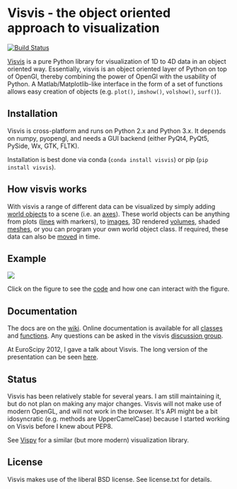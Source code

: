 # Visvis - the object oriented approach to visualization

[![Build Status](https://travis-ci.org/almarklein/visvis.svg?branch=master)](https://travis-ci.org/almarklein/visvis)

[Visvis](http://github.com/almarklein/visvis) is a pure Python library
for visualization of 1D to 4D data in an object oriented way.
Essentially, visvis is an object oriented layer of Python on top of
OpenGl, thereby combining the power of OpenGl with the usability of
Python. A Matlab/Matplotlib-like interface in the form of a set of functions allows
easy creation of objects (e.g. `plot()`, `imshow()`, `volshow()`, `surf()`).

## Installation

Visvis is cross-platform and runs on Python 2.x and Python 3.x. It
depends on numpy, pyopengl, and needs a GUI backend (either PyQt4, PyQt5, PySide, Wx, GTK, FLTK).

Installation is best done via conda (``conda install visvis``) or pip (``pip install visvis``).


## How visvis works

With visvis a range of different data can be visualized by simply adding
[world objects](https://github.com/almarklein/visvis/wiki/cls_Wobject) to
a scene (i.e. an
[axes](https://github.com/almarklein/visvis/wiki/cls_Axes)). These world
objects can be
anything from plots
([lines](https://github.com/almarklein/visvis/wiki/example_plotting) with
markers), to
[images](https://github.com/almarklein/visvis/wiki/example_images), 3D
rendered
[volumes](https://github.com/almarklein/visvis/wiki/example_volumes), shaded
[meshes](https://github.com/almarklein/visvis/wiki/example_meshes), or you
can program your own world object class.
If required, these data can also be
[moved](https://github.com/almarklein/visvis/wiki/example_fourDimensions)
in time.


## Example
[![](https://raw.githubusercontent.com/wiki/almarklein/visvis/images/overviewScreen.png)](https://github.com/almarklein/visvis/wiki/example_overview)

Click on the figure to see the [code](https://github.com/almarklein/visvis/wiki/example_overview) and how one can interact with the figure.


## Documentation

The docs are on the [wiki](https://github.com/almarklein/visvis/wiki).
Online documentation is available for all
[classes](https://github.com/almarklein/visvis/wiki/classes) and
[functions](https://github.com/almarklein/visvis/wiki/functions). Any
questions can be asked in the visvis [discussion
group](http://groups.google.com/group/visvis).

At EuroScipy 2012, I gave a talk about Visvis. The long version of the
presentation can be seen [here](https://docs.google.com/presentation/pub?id=17J5IVIoh2zQk49ycYh__CYpi33aWi0oSljI_MnYByeg&start=false&loop=false&delayms=3000).


## Status

Visvis has been relatively stable for several years. I am still maintaining it, but do not plan on making any major changes. Visvis will not make use of modern OpenGL, and will not work in the browser. It's API might be a bit idosyncratic (e.g. methods are UpperCamelCase) because I started working on Visvis before I knew about PEP8.

See [Vispy](https://github.com/vispy/vispy/) for a similar (but more modern) visualization library.


## License

Visvis makes use of the liberal BSD license. See license.txt for details.
